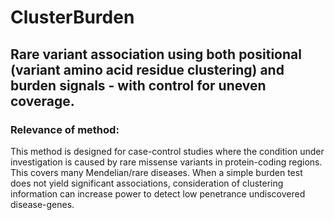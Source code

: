 # ClusterBurden

## Rare variant association using both positional (variant amino acid residue clustering) and burden signals - with control for uneven coverage.

### Relevance of method:
This method is designed for case-control studies where the condition under investigation is caused by rare missense variants in protein-coding regions. This covers many Mendelian/rare diseases. When a simple burden test does not yield significant associations, consideration of clustering information can increase power to detect low penetrance undiscovered disease-genes. 




